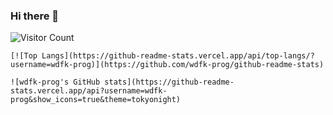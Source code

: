 ### Hi there 👋

![Visitor Count](https://profile-counter.glitch.me/wdfk-prog/count.svg)

```text
[![Top Langs](https://github-readme-stats.vercel.app/api/top-langs/?username=wdfk-prog)](https://github.com/wdfk-prog/github-readme-stats)
```

```text
![wdfk-prog's GitHub stats](https://github-readme-stats.vercel.app/api?username=wdfk-prog&show_icons=true&theme=tokyonight)
```